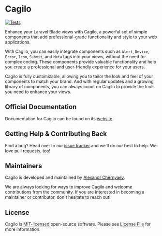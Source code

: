 # Cagilo 

[![Tests](https://github.com/cagilo/cagilo/actions/workflows/phpunit.yml/badge.svg)](https://github.com/cagilo/cagilo/actions/workflows/phpunit.yml)

Enhance your Laravel Blade views with Cagilo, a powerful set of simple components that add professional-grade functionality and style to your web applications.

With Cagilo, you can easily integrate components such as `Alert`, `Device`, `Error`, `Icon`, `Submit`, and `Meta` tags into your views, without the need for complex coding. These components provide valuable functionality and help you create a professional and user-friendly experience for your users.

Cagilo is fully customizable, allowing you to tailor the look and feel of your components to match your brand. And with regular updates and a growing library of components, you can always count on Cagilo to provide the tools you need to enhance your views.


## Official Documentation

Documentation for Cagilo can be found on its [website](https://cagilo.github.io/).


## Getting Help & Contributing Back

Find a bug? Head over to our [issue tracker](https://github.com/cagilo/cagilo/issues) and we'll do our best to help. We love pull requests, too!

## Maintainers

Cagilo is developed and maintained by [Alexandr Chernyaev](https://github.com/tabuna). 

We are always looking for ways to improve Cagilo and welcome contributions from the community. If you are interested in becoming a maintainer or contributor, don't hesitate to reach out!

## License

Cagilo is [MIT-licensed](LICENSE.md) open-source software. Please see [License File](LICENSE.md) for more information.



